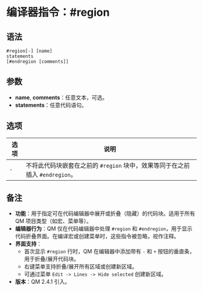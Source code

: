 # 编译器指令：#region

## 语法

```qm
#region[-] [name]
statements
[#endregion [comments]]
```

## 参数

- **name**, **comments**：任意文本，可选。
- **statements**：任意代码语句。

## 选项

| 选项 | 说明 |
|------|------|
| `-` | 不将此代码块嵌套在之前的 `#region` 块中，效果等同于在之前插入 `#endregion`。 |

## 备注

- **功能**：用于指定可在代码编辑器中展开或折叠（隐藏）的代码块。适用于所有 QM 项目类型（如宏、菜单等）。
- **编辑器行为**：QM 仅在代码编辑器中处理 `#region` 和 `#endregion`，用于显示代码折叠界面。在编译宏或创建菜单时，这些指令被忽略，视作注释。
- **界面支持**：
  - 首次显示 `#region` 行时，QM 在编辑器中添加带有 `-` 和 `+` 按钮的垂直条，用于折叠/展开代码块。
  - 右键菜单支持折叠/展开所有区域或创建新区域。
  - 可通过菜单 `Edit -> Lines -> Hide selected` 创建新区域。
- **版本**：QM 2.4.1 引入。